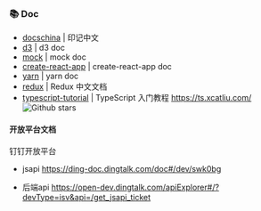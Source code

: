 ### :books: Doc

* [docschina](https://github.com/docschina) | 印记中文
* [d3](https://github.com/d3/d3/wiki) | d3 doc
* [mock](http://mockjs.com/) | mock doc
* [create-react-app](https://cra.docschina.org/docs/getting-started) | create-react-app doc
* [yarn](https://yarnpkg.com/zh-Hans/) | yarn doc
* [redux](https://www.redux.org.cn/) | Redux 中文文档
* [typescript-tutorial](https://github.com/xcatliu/typescript-tutorial) | TypeScript 入门教程 https://ts.xcatliu.com/ ![Github stars](https://img.shields.io/github/stars/xcatliu/typescript-tutorial.svg)

#### 开放平台文档

钉钉开放平台

 - jsapi https://ding-doc.dingtalk.com/doc#/dev/swk0bg

 - 后端api https://open-dev.dingtalk.com/apiExplorer#/?devType=isv&api=/get_jsapi_ticket
